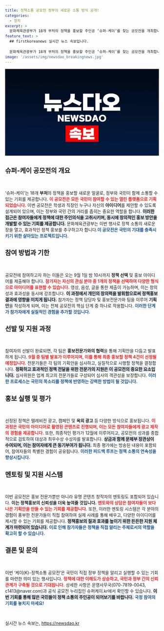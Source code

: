 ```yaml
---
title: 정책소통 공모전 정부의 새로운 소통 방식 공개!
categories:
  - 정치
excerpt: >
  문화체육관광부가 18개 부처의 정책을 홍보할 주인공 ‘슈퍼-케이’를 찾는 공모전을 개최합니다. 국민 누구나 참여 가능하며, 독창적인 아이디어로 실제 광고 캠페인을 제작할 기회를 제공합니다. 9월 1일까지 신청!
feature_text: >
  ## firstkoreanews 실시간 뉴스 속보입니다.

  문화체육관광부가 18개 부처의 정책을 홍보할 주인공 ‘슈퍼-케이’를 찾는 공모전을 개최합니다. 국민 누구나 참여 가능하며, 독창적인 아이디어로 실제 광고 캠페인을 제작할 기회를 제공합니다. 9월 1일까지 신청!
image: '/assets/img/newsdao_breakingnews.jpg'
---
```


<p><img src="/assets/img/newsdao_breakingnews.jpg" alt="firstkoreanews 속보" /></p>

<h2 data-ke-size="size26">슈퍼-케이 공모전의 개요</h2>

<p data-ke-size="size16">&nbsp;</p>  

<p>‘슈퍼-케이’는 18개 <b>부처</b>의 정책을 홍보할 새로운 얼굴로, 정부와 국민이 함께 소통할 수 있는 기회를 제공합니다. <b><span style="color: #ee2323;">이 공모전은 모든 국민이 참여할 수 있는 열린 플랫폼으로 기획되었습니다.</span></b> 이번 공모전은 학생과 직장인 누구나 자신의 <b>아이디어</b>를 제안할 수 있도록 설계되어 있으며, 이는 정부와 국민 간의 거리를 좁히는 중요한 역할을 합니다. <b><span style="background-color: #21538527;">이러한 접근은 참여자들에게 정책에 대한 주인의식을 고취시키며, 동시에 창의적인 홍보 방안을 개발할 수 있는 기회를 제공합니다.</span></b> 문화체육관광부는 이번 행사로 정책 소통의 새로운 장을 열고, 효과적인 정책 홍보를 추구하고자 합니다.<b><span style="color: #1a5490;">이 공모전은 국민의 기대를 충족시키기 위한 살아있는 프로젝트입니다.</span></b></p>

<h2 data-ke-size="size26">참여 방법과 기한</h2>

<p data-ke-size="size16">&nbsp;</p>  

<p>공모전에 참여하고자 하는 이들은 오는 9월 1일 밤 10시까지 <b>정책 선택</b> 및 홍보 아이디어를 제출해야 합니다. <b><span style="color: #ee2323;">참가자는 자신의 관심 분야 중 1개의 정책을 선택하여 다양한 형식으로 아이디어를 표현할 수 있습니다.</span></b> 영상, 음성, 글을 통한 제출이 가능하며, 이는 창의성과 효과성을 동시에 강조합니다. <b><span style="background-color: #21538527;">이 과정에서 개인의 창의력을 발휘함으로써 정책홍보 결과에 영향을 미치게 됩니다.</span></b> 참가자는 정책 담당자 및 홍보전문가와 팀을 이루어 <b>기획안</b>을 작성하게 되며, 이는 전체 공모전의 핵심 단계 중 하나로 작용합니다. <b><span style="color: #1a5490;">이러한 단계가 참가자에게 실질적인 경험을 추가할 것입니다.</span></b></p>

<h2 data-ke-size="size26">선발 및 지원 과정</h2>

<p data-ke-size="size16">&nbsp;</p>  

<p>참여자의 선발이 완료되면, 각 팀은 <b>홍보전문가와의 협력</b>을 통해 기획안을 다듬고 발표하게 됩니다. <b><span style="color: #ee2323;">9월 중 팀별 발표가 이루어지며, 이를 통해 최종 홍보할 정책 4건이 선정될 예정입니다.</span></b> 전문가들은 각 팀의 기획안을 심사하고, 실질적으로 시행할 정책을 결정합니다. <b><span style="background-color: #21538527;">정확하고 효과적인 정책 전달을 위한 전문가의 지원은 이 공모전의 중요한 요소입니다.</span></b> 심사위원은 업계 최고의 전문가들로 구성되어 심사의 객관성을 보장합니다. <b><span style="color: #1a5490;">이러한 프로세스는 국민의 목소리를 정책에 반영하는 강력한 방법이 될 것입니다.</span></b></p>

<h2 data-ke-size="size26">홍보 실행 및 평가</h2>

<p data-ke-size="size16">&nbsp;</p>  

<p>선정된 정책은 텔레비전 광고, 캠페인 및 <b>옥외 광고</b> 등 다양한 방식으로 홍보됩니다. <b><span style="color: #ee2323;">이 과정은 국민의 아이디어로 촬영된 콘텐츠로 진행되며, 이는 모든 참여자들에게 광고 제작의 경험을 제공합니다.</span></b> 또한, 최종적인 평가가 12월에 이루어지고, 공모전의 성과를 종합적으로 검토하여 대상과 최우수상 수상자를 발표합니다. <b><span style="background-color: #21538527;">상금과 함께 문체부 장관상이 수여되며, 이는 참여자에게 큰 동기부여가 됩니다.</span></b> 최종 평가에는 방송된 내용이 포함되어, 참여자들의 특별한 경험이 공유됩니다. <b><span style="color: #1a5490;">이러한 피드백 루프는 정책 소통의 연속성을 향상시킵니다.</span></b></p>

<h2 data-ke-size="size26">멘토링 및 지원 시스템</h2>

<p data-ke-size="size16">&nbsp;</p>  

<p>이번 공모전은 홍보 전문가뿐만 아니라 유명 콘텐츠 창작자의 멘토링도 포함되어 있습니다. <b>이는 정책홍보의 신뢰성을 더욱 높여줄 것입니다.</b> <b><span style="color: #ee2323;">멘토와의 상담은 참여자들이 보다 나은 기획안을 만들 수 있는 기회를 제공합니다.</span></b> 또한, 이러한 멘토링 시스템은 각 분야의 경험이 풍부한 전문가들이 직접 참여하여 실제 사례를 통해 배우고, 다양한 아이디어를 제시할 수 있는 기회를 제공합니다. <b><span style="background-color: #21538527;">정책홍보의 질과 효과를 높이기 위한 든든한 지원 체계가 마련되어 있습니다.</span></b> <b><span style="color: #1a5490;">이로 인해 참가자들은 정책을 직접 알리는 주체로서의 역할을 확고히 할 수 있습니다.</span></b></p>

<h2 data-ke-size="size26">결론 및 문의</h2>

<p data-ke-size="size16">&nbsp;</p>  

<p>이번 ‘케이(K)-정책소통 공모전’은 국민이 직접 정부 정책을 알리고 실행할 수 있는 기회를 마련한 의미 있는 행사입니다. <b><span style="color: #ee2323;">정책에 대한 이해도가 상승하고, 국민과 정부 간의 신뢰 관계가 구축될 것으로 기대됩니다.</span></b> 상세한 사항은 운영사무국(070-7819-0043, c1413@naver.com)과 공식 공모전 누리집인 슈퍼케이.kr에서 확인할 수 있습니다. <b><span style="background-color: #21538527;">이번 기회를 통해 많은 국민들이 정책 소통의 주인공이 되어보기를 바랍니다.</span></b> <b><span style="color: #1a5490;">국정 참여의 기회를 놓치지 마세요!</span></b></p>

<p data-ke-size="size16">&nbsp;</p>
실시간 뉴스 속보는, <a href="https://newsdao.kr" rel="dofollow">https://newsdao.kr</a>


